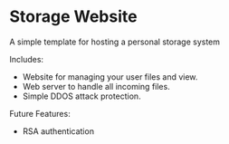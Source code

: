 # Storage Website
A simple template for hosting a personal storage system

Includes:
- Website for managing your user files and view.
- Web server to handle all incoming files.
- Simple DDOS attack protection.

Future Features:
- RSA authentication